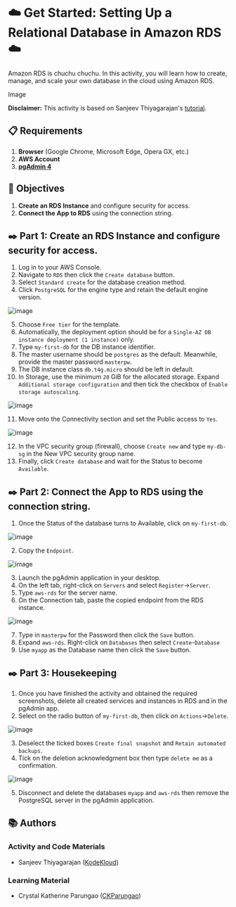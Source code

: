 # ☁️ Get Started: Setting Up a Relational Database in Amazon RDS ☁️

Amazon RDS is chuchu chuchu. In this activity, you will learn how to create, manage, and scale your own database in the cloud using Amazon RDS.

Image

**Disclaimer:** This activity is based on Sanjeev Thiyagarajan's [tutorial](https://youtu.be/ylmwaDUMV9c?si=jGnEN8NObwqD8-jc&t=421).

## 📋 Requirements
1. **Browser** (Google Chrome, Microsoft Edge, Opera GX, etc.)
2. **AWS Account**
3. [**pgAdmin 4**](https://www.postgresql.org/ftp/pgadmin/pgadmin4/v9.0/windows/)

## 🎯 Objectives
1. **Create an RDS Instance** and configure security for access.
2. **Connect the App to RDS** using the connection string.

## ✒️ Part 1: Create an RDS Instance and configure security for access.
1. Log in to your AWS Console.
2. Navigate to `RDS` then click the `Create database` button.
3. Select `Standard create` for the database creation method.
4. Click `PostgreSQL` for the engine type and retain the default engine version.

![image](https://github.com/user-attachments/assets/d559c966-bdd4-4dc3-8e6f-575956a28b85)

5. Choose `Free tier` for the template.
6. Automatically, the deployment option should be for a `Single-AZ DB instance deployment (1 instance)` only.
7. Type `my-first-db` for the DB instance identifier.
8. The master username should be `postgres` as the default. Meanwhile, provide the master password `masterpw`.
9. The DB instance class `db.t4g.micro` should be left in default.
10. In Storage, use the minimum `20` GiB for the allocated storage. Expand `Additional storage configuration` and then tick the checkbox of `Enable storage autoscaling`.

![image](https://github.com/user-attachments/assets/57ec6db5-a30e-4887-807d-6fcd72facf22)

11. Move onto the Connectivity section and set the Public access to `Yes`.

![image](https://github.com/user-attachments/assets/cd3ce6aa-62ee-4cbb-b564-3c012419d5a4)

12. In the VPC security group (firewall), choose `Create new` and type `my-db-sg` in the New VPC security group name.
13. Finally, click `Create database` and wait for the Status to become `Available`.

## ✒️ Part 2: Connect the App to RDS using the connection string.
1. Once the Status of the database turns to Available, click on `my-first-db`.

![image](https://github.com/user-attachments/assets/4ef215c5-6f49-496a-9404-a9a382f8201a)

2. Copy the `Endpoint`.

![image](https://github.com/user-attachments/assets/c2ae0f0d-4507-48ff-acae-9c6f3585814c)

3. Launch the pgAdmin application in your desktop.
4. On the left tab, right-click on `Servers` and select `Register`->`Server`.
5. Type `aws-rds` for the server name.
6. On the Connection tab, paste the copied endpoint from the RDS instance.

![image](https://github.com/user-attachments/assets/d37f6d74-20e4-453c-9eb1-6fe4b04f163f)

7. Type in `masterpw` for the Password then click the `Save` button.
8. Expand `aws-rds`. Right-click on `Databases` then select `Create`-`Database`
9. Use `myapp` as the Database name then click the `Save` button.

## ✒️ Part 3: Housekeeping
1. Once you have finished the activity and obtained the required screenshots, delete all created services and instances in RDS and in the pgAdmin app.
2. Select on the radio button of `my-first-db`, then click on `Actions`->`Delete`.

![image](https://github.com/user-attachments/assets/fc5113c2-19f8-4a9f-a703-b47d2580551c)

3. Deselect the ticked boxes `Create final snapshot` and `Retain automated backups`.
4. Tick on the deletion acknowledgment box then type `delete me` as a confirmation.

![image](https://github.com/user-attachments/assets/fa759fc9-fe12-46be-a5cd-3b0d6f711961)

5. Disconnect and delete the databases `myapp` and `aws-rds` then remove the PostgreSQL server in the pgAdmin application.

## 📚 Authors
### Activity and Code Materials
- Sanjeev Thiyagarajan ([KodeKloud](https://youtu.be/ylmwaDUMV9c?si=jGnEN8NObwqD8-jc&t=421))
### Learning Material
- Crystal Katherine Parungao ([CKParungao](https://github.com/CKParungao))
